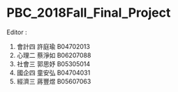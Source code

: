 # PBC_2018Fall_Final_Project

Editor : 
1. 會計四 許庭瑜 B04702013
2. 心理二 蔡淨如 B06207088
3. 社會三 郭思妤 B05305014
4. 國企四 童安弘 B04704031
5. 經濟三 蔣豐煜 B05607063
